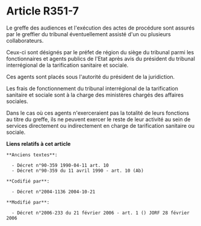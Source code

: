 # Article R351-7

Le greffe des audiences et l'exécution des actes de procédure sont assurés par le greffier du tribunal éventuellement assisté
d'un ou plusieurs collaborateurs.

Ceux-ci sont désignés par le préfet de région du siège du tribunal parmi les fonctionnaires et agents publics de l'Etat après
avis du président du tribunal interrégional de la tarification sanitaire et sociale.

Ces agents sont placés sous l'autorité du président de la juridiction.

Les frais de fonctionnement du tribunal interrégional de la tarification sanitaire et sociale sont à la charge des ministères
chargés des affaires sociales.

Dans le cas où ces agents n'exerceraient pas la totalité de leurs fonctions au titre du greffe, ils ne peuvent exercer le
reste de leur activité au sein de services directement ou indirectement en charge de tarification sanitaire ou sociale.

**Liens relatifs à cet article**

	**Anciens textes**:

	  - Décret n°90-359 1990-04-11 art. 10
	  - Décret n°90-359 du 11 avril 1990 - art. 10 (Ab)

	**Codifié par**:

	  - Décret n°2004-1136 2004-10-21

	**Modifié par**:

	  - Décret n°2006-233 du 21 février 2006 - art. 1 () JORF 28 février 2006
